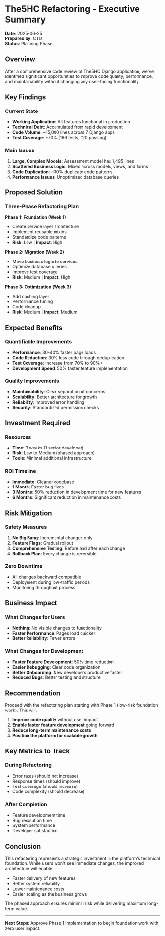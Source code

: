 # The5HC Refactoring - Executive Summary

**Date**: 2025-06-25  
**Prepared by**: CTO  
**Status**: Planning Phase

## Overview

After a comprehensive code review of The5HC Django application, we've identified significant opportunities to improve code quality, performance, and maintainability without changing any user-facing functionality.

## Key Findings

### Current State
- **Working Application**: All features functional in production
- **Technical Debt**: Accumulated from rapid development
- **Code Volume**: ~15,000 lines across 7 Django apps
- **Test Coverage**: ~70% (166 tests, 120 passing)

### Main Issues
1. **Large, Complex Models**: Assessment model has 1,495 lines
2. **Scattered Business Logic**: Mixed across models, views, and forms
3. **Code Duplication**: ~30% duplicate code patterns
4. **Performance Issues**: Unoptimized database queries

## Proposed Solution

### Three-Phase Refactoring Plan

**Phase 1: Foundation (Week 1)**
- Create service layer architecture
- Implement reusable mixins
- Standardize code patterns
- **Risk**: Low | **Impact**: High

**Phase 2: Migration (Week 2)**  
- Move business logic to services
- Optimize database queries
- Improve test coverage
- **Risk**: Medium | **Impact**: High

**Phase 3: Optimization (Week 3)**
- Add caching layer
- Performance tuning
- Code cleanup
- **Risk**: Medium | **Impact**: Medium

## Expected Benefits

### Quantifiable Improvements
- **Performance**: 30-40% faster page loads
- **Code Reduction**: 30% less code through deduplication
- **Test Coverage**: Increase from 70% to 90%+
- **Development Speed**: 50% faster feature implementation

### Quality Improvements
- **Maintainability**: Clear separation of concerns
- **Scalability**: Better architecture for growth
- **Reliability**: Improved error handling
- **Security**: Standardized permission checks

## Investment Required

### Resources
- **Time**: 3 weeks (1 senior developer)
- **Risk**: Low to Medium (phased approach)
- **Tools**: Minimal additional infrastructure

### ROI Timeline
- **Immediate**: Cleaner codebase
- **1 Month**: Faster bug fixes
- **3 Months**: 50% reduction in development time for new features
- **6 Months**: Significant reduction in maintenance costs

## Risk Mitigation

### Safety Measures
1. **No Big Bang**: Incremental changes only
2. **Feature Flags**: Gradual rollout
3. **Comprehensive Testing**: Before and after each change
4. **Rollback Plan**: Every change is reversible

### Zero Downtime
- All changes backward compatible
- Deployment during low-traffic periods
- Monitoring throughout process

## Business Impact

### What Changes for Users
- **Nothing**: No visible changes to functionality
- **Faster Performance**: Pages load quicker
- **Better Reliability**: Fewer errors

### What Changes for Development
- **Faster Feature Development**: 50% time reduction
- **Easier Debugging**: Clear code organization
- **Better Onboarding**: New developers productive faster
- **Reduced Bugs**: Better testing and structure

## Recommendation

Proceed with the refactoring plan starting with Phase 1 (low-risk foundation work). This will:

1. **Improve code quality** without user impact
2. **Enable faster feature development** going forward
3. **Reduce long-term maintenance costs**
4. **Position the platform for scalable growth**

## Key Metrics to Track

### During Refactoring
- Error rates (should not increase)
- Response times (should improve)
- Test coverage (should increase)
- Code complexity (should decrease)

### After Completion
- Feature development time
- Bug resolution time
- System performance
- Developer satisfaction

## Conclusion

This refactoring represents a strategic investment in the platform's technical foundation. While users won't see immediate changes, the improved architecture will enable:

- Faster delivery of new features
- Better system reliability
- Lower maintenance costs
- Easier scaling as the business grows

The phased approach ensures minimal risk while delivering maximum long-term value.

---

**Next Steps**: Approve Phase 1 implementation to begin foundation work with zero user impact.